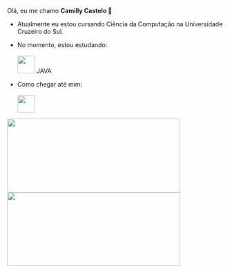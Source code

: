 Olá, eu me chamo <strong> Camilly Castelo </strong> 👋

- Atualmente eu estou cursando Ciência da Computação na Universidade Cruzeiro do Sul.

- No momento, estou estudando: 
      <br>
      <br>
      <img src="https://cdn.jsdelivr.net/gh/devicons/devicon/icons/java/java-original.svg" width="40" height="40"/> JAVA 
- Como chegar até mim: <br><br>
      <a href="https://www.linkedin.com/in/camilly-castelo-de-carvalho-b5a85a231/"> 
           <img src="https://cdn.jsdelivr.net/gh/devicons/devicon/icons/linkedin/linkedin-original.svg" width="40" height="40"/>
      </a>
<div>
      <a href="https://github.com/seu-usuário-aqui">
      <img height="170em" width="400px" src="https://github-readme-stats.vercel.app/api/top-langs/?username=camillycastelo&layout=compact&langs_count=7&theme=dracula"/>
      <img height="170em" width="400px" src="https://github-readme-stats.vercel.app/api?username=camillycastelo&show_icons=true&theme=dracula&include_all_commits=true&count_private=true"/>
</div>



